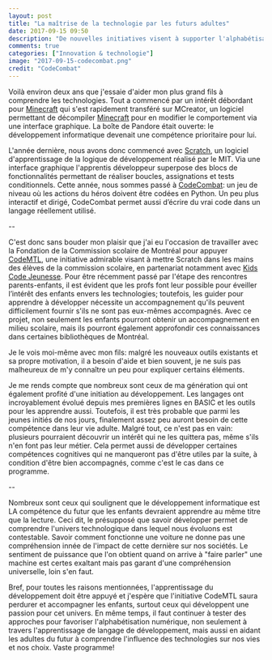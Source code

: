 ```yaml
---
layout: post
title: "La maîtrise de la technologie par les futurs adultes"
date: 2017-09-15 09:50
description: "De nouvelles initiatives visent à supporter l'alphabétisation numérique des jeunes Montréalais"
comments: true
categories: ["Innovation & technologie"]
image: "2017-09-15-codecombat.png" 
credit: "CodeCombat"
---
```


Voilà environ deux ans que j'essaie d'aider mon plus grand fils à comprendre les technologies. Tout a commencé par un intérêt débordant pour [Minecraft](https://minecraft.net/) qui s'est rapidement transféré sur MCreator, un logiciel permettant de décompiler [Minecraft](https://mcreator.pylo.co/) pour en modifier le comportement via une interface graphique. La boîte de Pandore était ouverte: le développement informatique devenait une compétence prioritaire pour lui.

L'année dernière, nous avons donc commencé avec [Scratch](https://scratch.mit.edu/), un logiciel d'apprentissage de la logique de développement réalisé par le MIT. Via une interface graphique l'apprentis développeur superpose des blocs de fonctionnalités permettant de réaliser boucles, assignations et tests conditionnels. Cette année, nous sommes passé à [CodeCombat](https://codecombat.com/): un jeu de niveau où les actions du héros doivent être codées en Python. Un peu plus interactif et dirigé, CodeCombat permet aussi d’écrire du vrai code dans un langage réellement utilisé.

--

C'est donc sans bouder mon plaisir que j'ai eu l'occasion de travailler avec la Fondation de la Commission scolaire de Montréal pour appuyer [CodeMTL](http://codemtl.org/), une initiative admirable visant à mettre Scratch dans les mains des élèves de la commission scolaire, en partenariat notamment avec [Kids Code Jeunesse](http://kidscodejeunesse.org/fr/). Pour être récemment passé par l'étape des rencontres parents-enfants, il est évident que les profs font leur possible pour éveiller l’intérêt des enfants envers les technologies; toutefois, les guider pour apprendre à développer nécessite un accompagnement qu'ils peuvent difficilement fournir s'ils ne sont pas eux-mêmes accompagnés. Avec ce projet, non seulement les enfants pourront obtenir un accompagnement en milieu scolaire, mais ils pourront également approfondir ces connaissances dans certaines bibliothèques de Montréal.

Je le vois moi-même avec mon fils: malgré les nouveaux outils existants et sa propre motivation, il a besoin d'aide et bien souvent, je ne suis pas malheureux de m'y connaître un peu pour expliquer certains éléments.

Je me rends compte que nombreux sont ceux de ma génération qui ont également profité d'une initiation au développement. Les langages ont incroyablement évolué depuis mes premières lignes en BASIC et les outils pour les apprendre aussi. Toutefois, il est très probable que parmi les jeunes initiés de nos jours, finalement assez peu auront besoin de cette compétence dans leur vie adulte. Malgré tout, ce n'est pas en vain: plusieurs pourraient découvrir un intérêt qui ne les quittera pas, même s'ils n'en font pas leur métier. Cela permet aussi de développer certaines compétences cognitives qui ne manqueront pas d'être utiles par la suite, à condition d'être bien accompagnés, comme c'est le cas dans ce programme.

--

Nombreux sont ceux qui soulignent que le développement informatique est LA compétence du futur que les enfants devraient apprendre au même titre que la lecture. Ceci dit, le présupposé que savoir développer permet de comprendre l'univers technologique dans lequel nous évoluons est contestable. Savoir comment fonctionne une voiture ne donne pas une compréhension innée de l'impact de cette dernière sur nos sociétés. Le sentiment de puissance que l'on obtient quand on arrive à "faire parler" une machine est certes exaltant mais pas garant d'une compréhension universelle, loin s'en faut.

Bref, pour toutes les raisons mentionnées, l'apprentissage du développement doit être appuyé et j'espère que l'initiative CodeMTL saura perdurer et accompagner les enfants, surtout ceux qui développent une passion pour cet univers. En même temps, il faut continuer à tester des approches pour favoriser l'alphabétisation numérique, non seulement à travers l'apprentissage de langage de développement, mais aussi en aidant les adultes du futur à comprendre l'influence des technologies sur nos vies et nos choix. Vaste programme!
